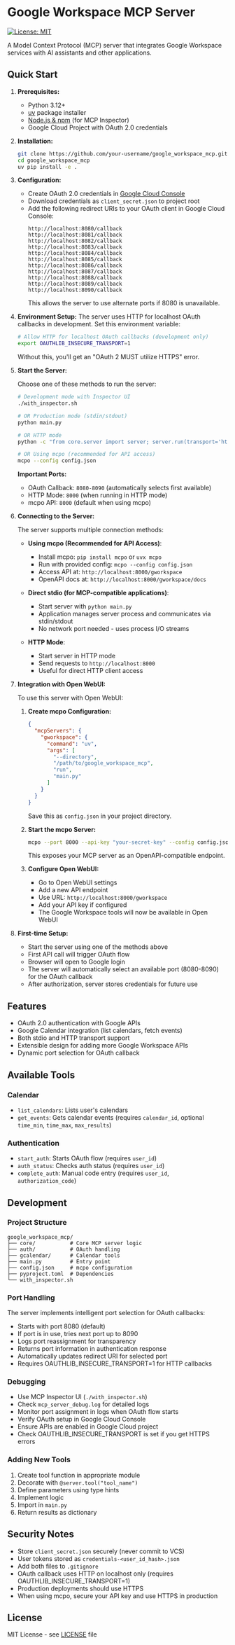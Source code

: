 # Google Workspace MCP Server

[![License: MIT](https://img.shields.io/badge/License-MIT-yellow.svg)](https://opensource.org/licenses/MIT)

A Model Context Protocol (MCP) server that integrates Google Workspace services with AI assistants and other applications.

## Quick Start

1. **Prerequisites:**
   - Python 3.12+
   - [uv](https://github.com/astral-sh/uv) package installer
   - [Node.js & npm](https://nodejs.org/) (for MCP Inspector)
   - Google Cloud Project with OAuth 2.0 credentials

2. **Installation:**
   ```bash
   git clone https://github.com/your-username/google_workspace_mcp.git
   cd google_workspace_mcp
   uv pip install -e .
   ```

3. **Configuration:**
   - Create OAuth 2.0 credentials in [Google Cloud Console](https://console.cloud.google.com/)
   - Download credentials as `client_secret.json` to project root
   - Add the following redirect URIs to your OAuth client in Google Cloud Console:
     ```
     http://localhost:8080/callback
     http://localhost:8081/callback
     http://localhost:8082/callback
     http://localhost:8083/callback
     http://localhost:8084/callback
     http://localhost:8085/callback
     http://localhost:8086/callback
     http://localhost:8087/callback
     http://localhost:8088/callback
     http://localhost:8089/callback
     http://localhost:8090/callback
     ```
     This allows the server to use alternate ports if 8080 is unavailable.

4. **Environment Setup:**
   The server uses HTTP for localhost OAuth callbacks in development. Set this environment variable:
   ```bash
   # Allow HTTP for localhost OAuth callbacks (development only)
   export OAUTHLIB_INSECURE_TRANSPORT=1
   ```
   Without this, you'll get an "OAuth 2 MUST utilize HTTPS" error.

5. **Start the Server:**

   Choose one of these methods to run the server:

   ```bash
   # Development mode with Inspector UI
   ./with_inspector.sh

   # OR Production mode (stdin/stdout)
   python main.py

   # OR HTTP mode
   python -c "from core.server import server; server.run(transport='http', port=8000)"

   # OR Using mcpo (recommended for API access)
   mcpo --config config.json
   ```

   **Important Ports:**
   - OAuth Callback: `8080-8090` (automatically selects first available)
   - HTTP Mode: `8000` (when running in HTTP mode)
   - mcpo API: `8000` (default when using mcpo)

6. **Connecting to the Server:**

   The server supports multiple connection methods:

   - **Using mcpo (Recommended for API Access)**:
     - Install mcpo: `pip install mcpo` or `uvx mcpo`
     - Run with provided config: `mcpo --config config.json`
     - Access API at: `http://localhost:8000/gworkspace`
     - OpenAPI docs at: `http://localhost:8000/gworkspace/docs`

   - **Direct stdio (for MCP-compatible applications)**:
     - Start server with `python main.py`
     - Application manages server process and communicates via stdin/stdout
     - No network port needed - uses process I/O streams

   - **HTTP Mode**:
     - Start server in HTTP mode
     - Send requests to `http://localhost:8000`
     - Useful for direct HTTP client access

7. **Integration with Open WebUI:**

   To use this server with Open WebUI:

   1. **Create mcpo Configuration:**
      ```json
      {
        "mcpServers": {
          "gworkspace": {
            "command": "uv",
            "args": [
              "--directory",
              "/path/to/google_workspace_mcp",
              "run",
              "main.py"
            ]
          }
        }
      }
      ```
      Save this as `config.json` in your project directory.

   2. **Start the mcpo Server:**
      ```bash
      mcpo --port 8000 --api-key "your-secret-key" --config config.json
      ```
      This exposes your MCP server as an OpenAPI-compatible endpoint.

   3. **Configure Open WebUI:**
      - Go to Open WebUI settings
      - Add a new API endpoint
      - Use URL: `http://localhost:8000/gworkspace`
      - Add your API key if configured
      - The Google Workspace tools will now be available in Open WebUI

8. **First-time Setup:**
   - Start the server using one of the methods above
   - First API call will trigger OAuth flow
   - Browser will open to Google login
   - The server will automatically select an available port (8080-8090) for the OAuth callback
   - After authorization, server stores credentials for future use

## Features

- OAuth 2.0 authentication with Google APIs
- Google Calendar integration (list calendars, fetch events)
- Both stdio and HTTP transport support
- Extensible design for adding more Google Workspace APIs
- Dynamic port selection for OAuth callback

## Available Tools

### Calendar
- `list_calendars`: Lists user's calendars
- `get_events`: Gets calendar events (requires `calendar_id`, optional `time_min`, `time_max`, `max_results`)

### Authentication
- `start_auth`: Starts OAuth flow (requires `user_id`)
- `auth_status`: Checks auth status (requires `user_id`)
- `complete_auth`: Manual code entry (requires `user_id`, `authorization_code`)

## Development

### Project Structure
```
google_workspace_mcp/
├── core/           # Core MCP server logic
├── auth/           # OAuth handling
├── gcalendar/      # Calendar tools
├── main.py         # Entry point
├── config.json     # mcpo configuration
├── pyproject.toml  # Dependencies
└── with_inspector.sh
```

### Port Handling
The server implements intelligent port selection for OAuth callbacks:
- Starts with port 8080 (default)
- If port is in use, tries next port up to 8090
- Logs port reassignment for transparency
- Returns port information in authentication response
- Automatically updates redirect URI for selected port
- Requires OAUTHLIB_INSECURE_TRANSPORT=1 for HTTP callbacks

### Debugging
- Use MCP Inspector UI (`./with_inspector.sh`)
- Check `mcp_server_debug.log` for detailed logs
- Monitor port assignment in logs when OAuth flow starts
- Verify OAuth setup in Google Cloud Console
- Ensure APIs are enabled in Google Cloud project
- Check OAUTHLIB_INSECURE_TRANSPORT is set if you get HTTPS errors

### Adding New Tools
1. Create tool function in appropriate module
2. Decorate with `@server.tool("tool_name")`
3. Define parameters using type hints
4. Implement logic
5. Import in `main.py`
6. Return results as dictionary

## Security Notes

- Store `client_secret.json` securely (never commit to VCS)
- User tokens stored as `credentials-<user_id_hash>.json`
- Add both files to `.gitignore`
- OAuth callback uses HTTP on localhost only (requires OAUTHLIB_INSECURE_TRANSPORT=1)
- Production deployments should use HTTPS
- When using mcpo, secure your API key and use HTTPS in production

## License

MIT License - see [LICENSE](LICENSE) file